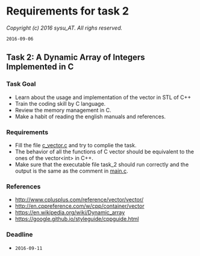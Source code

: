 # Requirements for task 2 #

*Copyright (c) 2016 sysu_AT. All righs reserved.*

`2016-09-06`

## Task 2: A Dynamic Array of Integers Implemented in C ## 

### Task Goal ###
* Learn about the usage and implementation of the vector in STL of C++
* Train the coding skill by C language.
* Review the memory management in C.
* Make a habit of reading the english manuals and references.

### Requirements ###
* Fill the file [c_vector.c](./c_vector.c) and try to complie the task.
* The behavior of all the functions of C vector should be equivalent to
the ones of the vector&lt;int&gt; in C++.
* Make sure that the executable file task_2 should run correctly and
the output is the same as the comment in [main.c](./main.c).

### References ###
* http://www.cplusplus.com/reference/vector/vector/
* http://en.cppreference.com/w/cpp/container/vector
* https://en.wikipedia.org/wiki/Dynamic_array
* https://google.github.io/styleguide/cppguide.html

### Deadline ###
* `2016-09-11`